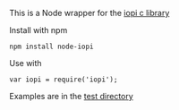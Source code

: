 This is a Node wrapper for the [iopi c library](https://github.com/abelectronicsuk/ABElectronics_C_Libraries/tree/cfbc5c89ebef77f348fea62596427d9b3a5bc44c/IOPi)

Install with npm
```
npm install node-iopi
```

Use with 
```
var iopi = require('iopi');
```


Examples are in the [test directory](https://github.com/ArgonSystems/node-iopi/tree/master/tests)

